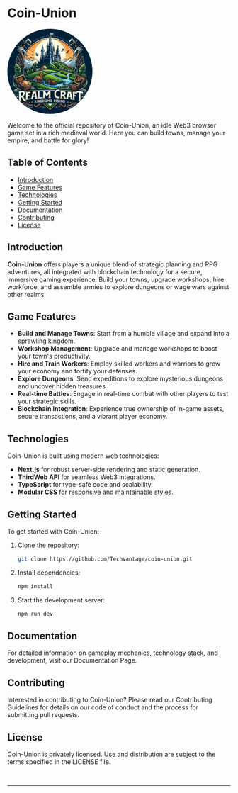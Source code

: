 # Coin-Union

<img src="./public/images/logo.png" alt="Coin-Union" style="width:12rem; height:12rem; border-radius:50%; justify-self:center; align-self:center"/>

Welcome to the official repository of Coin-Union, an idle Web3 browser game set in a rich medieval world. Here you can build towns, manage your empire, and battle for glory!

## Table of Contents

- [Introduction](#introduction)
- [Game Features](#game-features)
- [Technologies](#technologies)
- [Getting Started](#getting-started)
- [Documentation](#documentation)
- [Contributing](#contributing)
- [License](#license)

## Introduction

**Coin-Union** offers players a unique blend of strategic planning and RPG adventures, all integrated with blockchain technology for a secure, immersive gaming experience. Build your towns, upgrade workshops, hire workforce, and assemble armies to explore dungeons or wage wars against other realms.

## Game Features

- **Build and Manage Towns**: Start from a humble village and expand into a sprawling kingdom.
- **Workshop Management**: Upgrade and manage workshops to boost your town's productivity.
- **Hire and Train Workers**: Employ skilled workers and warriors to grow your economy and fortify your defenses.
- **Explore Dungeons**: Send expeditions to explore mysterious dungeons and uncover hidden treasures.
- **Real-time Battles**: Engage in real-time combat with other players to test your strategic skills.
- **Blockchain Integration**: Experience true ownership of in-game assets, secure transactions, and a vibrant player economy.

## Technologies

Coin-Union is built using modern web technologies:

- **Next.js** for robust server-side rendering and static generation.
- **ThirdWeb API** for seamless Web3 integrations.
- **TypeScript** for type-safe code and scalability.
- **Modular CSS** for responsive and maintainable styles.

## Getting Started

To get started with Coin-Union:

1. Clone the repository:
   ```bash
   git clone https://github.com/TechVantage/coin-union.git
   ```
2. Install dependencies:

   ```bash
   npm install
   ```

3. Start the development server:
   ```bash
   npm run dev
   ```

## Documentation

For detailed information on gameplay mechanics, technology stack, and development, visit our Documentation Page.

## Contributing

Interested in contributing to Coin-Union? Please read our Contributing Guidelines for details on our code of conduct and the process for submitting pull requests.

## License

Coin-Union is privately licensed. Use and distribution are subject to the terms specified in the LICENSE file.

<br />

---

